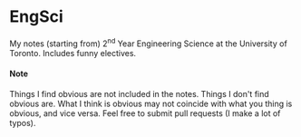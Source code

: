 # EngSci
My notes (starting from) 2<sup>nd</sup> Year Engineering Science at the University of Toronto. Includes funny electives.

#### Note
Things I find obvious are not included in the notes. Things I don't find obvious are. What I think is obvious may not coincide with what you thing is obvious, and vice versa. Feel free to submit pull requests (I make a lot of typos).
